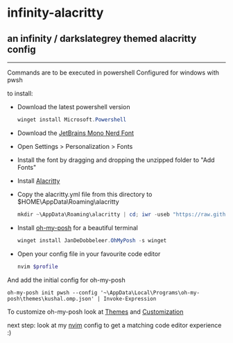 # infinity-alacritty
## an infinity / darkslategrey themed alacritty config
---
Commands are to be executed in powershell
Configured for windows with pwsh

to install:

- Download the latest powershell version

    ```powershell
    winget install Microsoft.Powershell
    ```

- Download the [JetBrains Mono Nerd Font](https://github.com/JetBrains/JetBrainsMono/releases/latest)
- Open Settings > Personalization > Fonts
- Install the font by dragging and dropping the unzipped folder to "Add Fonts"
- Install [Alacritty](https://alacritty.org)
- Copy the alacritty.yml file from this directory to $HOME\AppData\Roaming\alacritty

    ```powershell
    mkdir ~\AppData\Roaming\alacritty | cd; iwr -useb "https://raw.githubusercontent.com/LukasMarsch/infinity-alacritty/main/alacritty.yml" | ni .\alacritty.yml
    ```

- Install [oh-my-posh](https://ohmyposh.dev/docs/installation/windows) for a beautiful terminal

    ```powershell
    winget install JanDeDobbeleer.OhMyPosh -s winget
    ```

- Open your config file in your favourite code editor

    ```powershell
    nvim $profile
    ```

And add the initial config for oh-my-posh

    oh-my-posh init pwsh --config '~\AppData\Local\Programs\oh-my-posh\themes\kushal.omp.json' | Invoke-Expression

To customize oh-my-posh look at [Themes](https://ohmyposh.dev/docs/themes) and [Customization](https://ohmyposh.dev/docs/installation/customize)

next step: look at my [nvim](https://github.com/LukasMarsch/infinity-nvim) config to get a matching code editor experience :)
